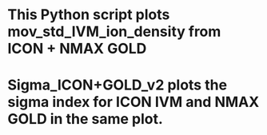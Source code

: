 # This Python script plots mov_std_IVM_ion_density from ICON + NMAX GOLD
# Sigma_ICON+GOLD_v2 plots the sigma index for ICON IVM and NMAX GOLD in the same plot.
